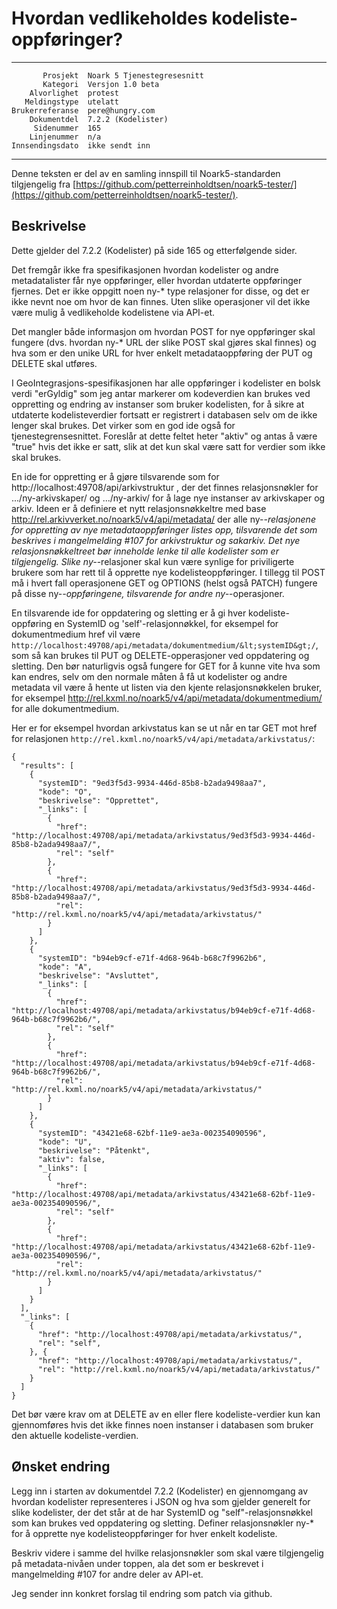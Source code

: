 Hvordan vedlikeholdes kodeliste-oppføringer?
============================================

 ------------------  ---------------------------------
           Prosjekt  Noark 5 Tjenestegresesnitt
           Kategori  Versjon 1.0 beta
        Alvorlighet  protest
       Meldingstype  utelatt
    Brukerreferanse  pere@hungry.com
        Dokumentdel  7.2.2 (Kodelister)
         Sidenummer  165
        Linjenummer  n/a
    Innsendingsdato  ikke sendt inn
 ------------------  ---------------------------------

Denne teksten er del av en samling innspill til Noark5-standarden
tilgjengelig fra [https://github.com/petterreinholdtsen/noark5-tester/](https://github.com/petterreinholdtsen/noark5-tester/).

Beskrivelse
-----------

Dette gjelder del 7.2.2 (Kodelister) på side 165 og etterfølgende
sider.

Det fremgår ikke fra spesifikasjonen hvordan kodelister og andre
metadatalister får nye oppføringer, eller hvordan utdaterte
oppføringer fjernes.  Det er ikke oppgitt noen ny-* type relasjoner
for disse, og det er ikke nevnt noe om hvor de kan finnes.  Uten slike
operasjoner vil det ikke være mulig å vedlikeholde kodelistene via
API-et.

Det mangler både informasjon om hvordan POST for nye oppføringer skal
fungere (dvs. hvordan ny-* URL der slike POST skal gjøres skal finnes)
og hva som er den unike URL for hver enkelt metadataoppføring der PUT
og DELETE skal utføres.

I GeoIntegrasjons-spesifikasjonen har alle oppføringer i kodelister
en bolsk verdi "erGyldig" som jeg antar markerer om kodeverdien kan
brukes ved oppretting og endring av instanser som bruker kodelisten,
for å sikre at utdaterte kodelisteverdier fortsatt er registrert i
databasen selv om de ikke lenger skal brukes.  Det virker som en god
ide også for tjenestegrensesnittet.  Foreslår at dette feltet heter
"aktiv" og antas å være "true" hvis det ikke er satt, slik at det kun
skal være satt for verdier som ikke skal brukes.

En ide for oppretting er å gjøre tilsvarende som for
http://localhost:49708/api/arkivstruktur , der det
finnes relasjonsnøkler for .../ny-arkivskaper/ og .../ny-arkiv/ for å
lage nye instanser av arkivskaper og arkiv.  Ideen er å definiere et
nytt relasjonsnøkkeltre med base
http://rel.arkivverket.no/noark5/v4/api/metadata/ der alle
ny-*-relasjonene for oppretting av nye metadataoppføringer listes opp,
tilsvarende det som beskrives i mangelmelding #107 for arkivstruktur
og sakarkiv.  Det nye relasjonsnøkkeltreet bør inneholde lenke til
alle kodelister som er tilgjengelig.  Slike ny-*-relasjoner skal kun
være synlige for priviligerte brukere som har rett til å opprette nye
kodelisteoppføringer.  I tillegg til POST må i hvert fall operasjonene
GET og OPTIONS (helst også PATCH) fungere på disse ny-*-oppføringene,
tilsvarende for andre ny-*-operasjoner.

En tilsvarende ide for oppdatering og sletting er å gi hver
kodeliste-oppføring en SystemID og 'self'-relasjonnøkkel, for eksempel
for dokumentmedium href vil være
`http://localhost:49708/api/metadata/dokumentmedium/&lt;systemID&gt;/`,
som så kan brukes til PUT og DELETE-opperasjoner ved oppdatering og
sletting.  Den bør naturligvis også fungere for GET for å kunne vite
hva som kan endres, selv om den normale måten å få ut kodelister og
andre metadata vil være å hente ut listen via den kjente
relasjonsnøkkelen bruker, for eksempel
http://rel.kxml.no/noark5/v4/api/metadata/dokumentmedium/ for alle
dokumentmedium.

Her er for eksempel hvordan arkivstatus kan se ut når en tar GET mot
href for relasjonen
`http://rel.kxml.no/noark5/v4/api/metadata/arkivstatus/`:


```
{
  "results": [
    {
      "systemID": "9ed3f5d3-9934-446d-85b8-b2ada9498aa7",
      "kode": "O",
      "beskrivelse": "Opprettet",
      "_links": [
        {
          "href": "http://localhost:49708/api/metadata/arkivstatus/9ed3f5d3-9934-446d-85b8-b2ada9498aa7/",
          "rel": "self"
        },
        {
          "href": "http://localhost:49708/api/metadata/arkivstatus/9ed3f5d3-9934-446d-85b8-b2ada9498aa7/",
          "rel": "http://rel.kxml.no/noark5/v4/api/metadata/arkivstatus/"
        }
      ]
    },
    {
      "systemID": "b94eb9cf-e71f-4d68-964b-b68c7f9962b6",
      "kode": "A",
      "beskrivelse": "Avsluttet",
      "_links": [
        {
          "href": "http://localhost:49708/api/metadata/arkivstatus/b94eb9cf-e71f-4d68-964b-b68c7f9962b6/",
          "rel": "self"
        },
        {
          "href": "http://localhost:49708/api/metadata/arkivstatus/b94eb9cf-e71f-4d68-964b-b68c7f9962b6/",
          "rel": "http://rel.kxml.no/noark5/v4/api/metadata/arkivstatus/"
        }
      ]
    },
    {
      "systemID": "43421e68-62bf-11e9-ae3a-002354090596",
      "kode": "U",
      "beskrivelse": "Påtenkt",
      "aktiv": false,
      "_links": [
        {
          "href": "http://localhost:49708/api/metadata/arkivstatus/43421e68-62bf-11e9-ae3a-002354090596/",
          "rel": "self"
        },
        {
          "href": "http://localhost:49708/api/metadata/arkivstatus/43421e68-62bf-11e9-ae3a-002354090596/",
          "rel": "http://rel.kxml.no/noark5/v4/api/metadata/arkivstatus/"
        }
      ]
    }
  ],
  "_links": [
    {
      "href": "http://localhost:49708/api/metadata/arkivstatus/",
      "rel": "self",
    }, {
      "href": "http://localhost:49708/api/metadata/arkivstatus/",
      "rel": "http://rel.kxml.no/noark5/v4/api/metadata/arkivstatus/"
    }
  ]
}
```

Det bør være krav om at DELETE av en eller flere kodeliste-verdier kun
kan gjennomføres hvis det ikke finnes noen instanser i databasen som
bruker den aktuelle kodeliste-verdien.

Ønsket endring
--------------

Legg inn i starten av dokumentdel 7.2.2 (Kodelister) en gjennomgang av
hvordan kodelister representeres i JSON og hva som gjelder generelt
for slike kodelister, der det står at de har SystemID og "self"-relasjonsnøkkel
som kan brukes ved oppdatering og sletting.  Definer relasjonsnøkler
ny-* for å opprette nye kodelisteoppføringer for hver enkelt
kodeliste.

Beskriv videre i samme del hvilke relasjonsnøkler som skal være
tilgjengelig på metadata-nivåen under toppen, ala det som er beskrevet
i mangelmelding #107 for andre deler av API-et.

Jeg sender inn konkret forslag til endring som patch via github.
